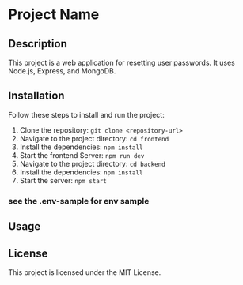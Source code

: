 # Project Name

## Description

This project is a web application for resetting user passwords. It uses Node.js, Express, and MongoDB.

## Installation

Follow these steps to install and run the project:

1. Clone the repository: `git clone <repository-url>`
2. Navigate to the project directory: `cd frontend`
3. Install the dependencies: `npm install`
4. Start the frontend Server: `npm run dev`
5. Navigate to the project directory: `cd backend`
6. Install the dependencies: `npm install`
7. Start the server: `npm start`

### see the .env-sample for env sample

## Usage


## License

This project is licensed under the MIT License.
